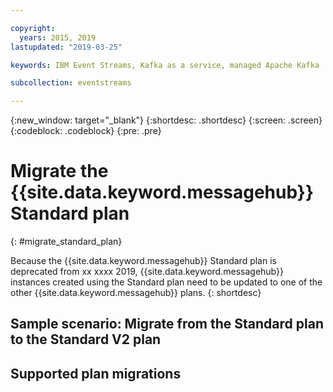 ```yaml
---

copyright:
  years: 2015, 2019
lastupdated: "2019-03-25"

keywords: IBM Event Streams, Kafka as a service, managed Apache Kafka

subcollection: eventstreams

---
```


{:new_window: target="_blank"}
{:shortdesc: .shortdesc}
{:screen: .screen}
{:codeblock: .codeblock}
{:pre: .pre}


# Migrate the {{site.data.keyword.messagehub}} Standard plan
{: #migrate_standard_plan}

Because the {{site.data.keyword.messagehub}} Standard plan is deprecated from xx xxxx 2019, {{site.data.keyword.messagehub}} instances created using the Standard plan need to be updated to one of the other {{site.data.keyword.messagehub}} plans. 
{: shortdesc}

## Sample scenario: Migrate from the Standard plan to the Standard V2 plan

## Supported plan migrations


